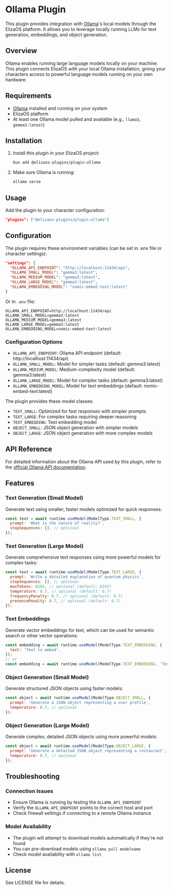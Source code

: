 # Ollama Plugin

This plugin provides integration with [Ollama](https://ollama.com/)'s local models through the ElizaOS platform. It allows you to leverage locally running LLMs for text generation, embeddings, and object generation.

## Overview

Ollama enables running large language models locally on your machine. This plugin connects ElizaOS with your local Ollama installation, giving your characters access to powerful language models running on your own hardware.

## Requirements

- [Ollama](https://ollama.com/) installed and running on your system
- ElizaOS platform
- At least one Ollama model pulled and available (e.g., `llama3`, `gemma3:latest`)

## Installation

1. Install this plugin in your ElizaOS project:
   ```bash
   bun add @elizaos-plugins/plugin-ollama
   ```

2. Make sure Ollama is running:
   ```bash
   ollama serve
   ```

## Usage

Add the plugin to your character configuration:

```json
"plugins": ["@elizaos-plugins/plugin-ollama"]
```

## Configuration

The plugin requires these environment variables (can be set in .env file or character settings):

```json
"settings": {
  "OLLAMA_API_ENDPOINT": "http://localhost:11434/api",
  "OLLAMA_SMALL_MODEL": "gemma3:latest",
  "OLLAMA_MEDIUM_MODEL": "gemma3:latest",
  "OLLAMA_LARGE_MODEL": "gemma3:latest",
  "OLLAMA_EMBEDDING_MODEL": "nomic-embed-text:latest"
}
```

Or in `.env` file:

```
OLLAMA_API_ENDPOINT=http://localhost:11434/api
OLLAMA_SMALL_MODEL=gemma3:latest
OLLAMA_MEDIUM_MODEL=gemma3:latest
OLLAMA_LARGE_MODEL=gemma3:latest
OLLAMA_EMBEDDING_MODEL=nomic-embed-text:latest
```

### Configuration Options

- `OLLAMA_API_ENDPOINT`: Ollama API endpoint (default: http://localhost:11434/api)
- `OLLAMA_SMALL_MODEL`: Model for simpler tasks (default: gemma3:latest)
- `OLLAMA_MEDIUM_MODEL`: Medium-complexity model (default: gemma3:latest)
- `OLLAMA_LARGE_MODEL`: Model for complex tasks (default: gemma3:latest)
- `OLLAMA_EMBEDDING_MODEL`: Model for text embeddings (default: nomic-embed-text:latest)

The plugin provides these model classes:

- `TEXT_SMALL`: Optimized for fast responses with simpler prompts
- `TEXT_LARGE`: For complex tasks requiring deeper reasoning
- `TEXT_EMBEDDING`: Text embedding model
- `OBJECT_SMALL`: JSON object generation with simpler models
- `OBJECT_LARGE`: JSON object generation with more complex models

## API Reference

For detailed information about the Ollama API used by this plugin, refer to the [official Ollama API documentation](https://github.com/ollama/ollama/blob/main/docs/api.md).



## Features

### Text Generation (Small Model)

Generate text using smaller, faster models optimized for quick responses:

```js
const text = await runtime.useModel(ModelType.TEXT_SMALL, {
  prompt: 'What is the nature of reality?',
  stopSequences: [], // optional
});
```

### Text Generation (Large Model)

Generate comprehensive text responses using more powerful models for complex tasks:

```js
const text = await runtime.useModel(ModelType.TEXT_LARGE, {
  prompt: 'Write a detailed explanation of quantum physics',
  stopSequences: [], // optional
  maxTokens: 8192, // optional (default: 8192)
  temperature: 0.7, // optional (default: 0.7)
  frequencyPenalty: 0.7, // optional (default: 0.7)
  presencePenalty: 0.7, // optional (default: 0.7)
});
```

### Text Embeddings

Generate vector embeddings for text, which can be used for semantic search or other vector operations:

```js
const embedding = await runtime.useModel(ModelType.TEXT_EMBEDDING, {
  text: 'Text to embed',
});
// or
const embedding = await runtime.useModel(ModelType.TEXT_EMBEDDING, 'Text to embed');
```

### Object Generation (Small Model)

Generate structured JSON objects using faster models:

```js
const object = await runtime.useModel(ModelType.OBJECT_SMALL, {
  prompt: 'Generate a JSON object representing a user profile',
  temperature: 0.7, // optional
});
```

### Object Generation (Large Model)

Generate complex, detailed JSON objects using more powerful models:

```js
const object = await runtime.useModel(ModelType.OBJECT_LARGE, {
  prompt: 'Generate a detailed JSON object representing a restaurant',
  temperature: 0.7, // optional
});
```

## Troubleshooting

### Connection Issues

- Ensure Ollama is running by testing the `OLLAMA_API_ENDPOINT`
- Verify the `OLLAMA_API_ENDPOINT` points to the correct host and port
- Check firewall settings if connecting to a remote Ollama instance

### Model Availability

- The plugin will attempt to download models automatically if they're not found
- You can pre-download models using `ollama pull modelname`
- Check model availability with `ollama list`


## License

See LICENSE file for details.
